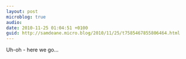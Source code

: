 ```yaml
---
layout: post
microblog: true
audio: 
date: 2010-11-25 01:04:51 +0100
guid: http://samdeane.micro.blog/2010/11/25/t7585467855806464.html
---
```

Uh-oh - here we go...
